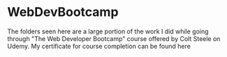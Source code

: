 # WebDevBootcamp

The folders seen here are a large portion of the work I did while going through "The Web Developer Bootcamp" course offered by Colt Steele on Udemy. My certificate for course completion can be found here
